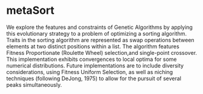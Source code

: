 # metaSort
We explore the features and constraints of Genetic Algorithms by applying this evolutionary strategy to
a problem of optimizing a sorting algorithm. Traits in the sorting algorithm are represented as swap
operations between elements at two distinct positions within a list.
The algorithm features Fitness Proportionate (Roulette Wheel) selection,and single-point crossover.
This implementation exhibits convergences to local optima for some numerical distributions.
Future implementations are to include diversity considerations, using Fitness Uniform Selection,
as well as niching techniques (following DeJong, 1975) to allow for the pursuit of several peaks simultaneously.
